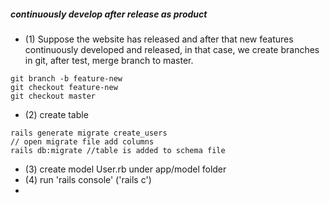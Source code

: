##### continuously develop after release as product
- (1) Suppose the website has released and after that new features continuously developed and released, in that case, we create branches in git, after test, merge branch to master.
```
git branch -b feature-new
git checkout feature-new
git checkout master
```

- (2) create table
```
rails generate migrate create_users
// open migrate file add columns
rails db:migrate //table is added to schema file
```
- (3) create model User.rb under app/model folder
- (4) run 'rails console' ('rails c')
-  